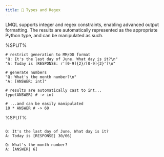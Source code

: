 ```yaml
---
title: 🔢 Types and Regex
---
```


LMQL supports integer and regex constraints, enabling advanced output formatting. The results are automatically represented as the appropriate Python type, and can be manipulated as such.

%SPLIT%
```lmql
# restrict generation to MM/DD format
"Q: It's the last day of June. What day is it?\n"
"A: Today is [RESPONSE: r'[0-9]{2}/[0-9]{2}']\n"

# generate numbers
"Q: What's the month number?\n"
"A: [ANSWER: int]"

# results are automatically cast to int...
type(ANSWER) # -> int

# ...and can be easily manipulated
10 * ANSWER # -> 60
```
%SPLIT%
```promptdown

Q: It's the last day of June. What day is it?
A: Today is [RESPONSE| 30/06]

Q: What's the month number?
A: [ANSWER| 6]
```